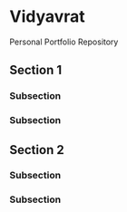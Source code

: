 # Vidyavrat
Personal Portfolio Repository

## Section 1

### Subsection

### Subsection

## Section 2

### Subsection

### Subsection
